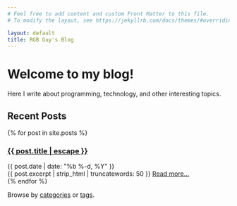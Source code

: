 ```yaml
---
# Feel free to add content and custom Front Matter to this file.
# To modify the layout, see https://jekyllrb.com/docs/themes/#overriding-theme-defaults

layout: default
title: RGB Guy's Blog
---
```


<div class="home">
  <div class="home-content">
    <h1 class="page-heading">Welcome to my blog!</h1>
    <p>Here I write about programming, technology, and other interesting topics.</p>
  </div>

  <div class="post-list">
    <h2>Recent Posts</h2>
    {% for post in site.posts %}
      <div class="post-item">
        <h3>
          <a class="post-link" href="{{ post.url | relative_url }}">
            {{ post.title | escape }}
          </a>
        </h3>
        <span class="post-meta">{{ post.date | date: "%b %-d, %Y" }}</span>
        <div class="post-excerpt">
          {{ post.excerpt | strip_html | truncatewords: 50 }}
          <a href="{{ post.url | relative_url }}">Read more...</a>
        </div>
      </div>
    {% endfor %}
  </div>

  <div class="home-footer">
    <p>Browse by <a href="/categories">categories</a> or <a href="/tags">tags</a>.</p>
  </div>
</div>
